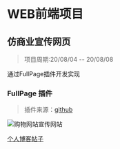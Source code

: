 # WEB前端项目


## 仿商业宣传网页


> 项目周期:20/08/04 -- 20/08/08


通过FullPage插件开发实现


### FullPage 插件


> 插件来源：[github](https://github.com/alvarotrigo/fullPage.js)

![购物网站宣传网站](https://s1.ax1x.com/2020/08/08/aI1KVx.gif)


[个人博客帖子](https://alexss.ml/2020/08/08/web-qian-duan-xiang-mu-gou-wu-wang-zhan-xuan-chuan-wang-ye/)
